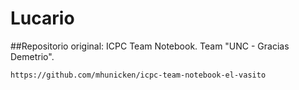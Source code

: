 # Lucario #

##Repositorio original:
ICPC Team Notebook. Team "UNC - Gracias Demetrio".

``https://github.com/mhunicken/icpc-team-notebook-el-vasito``



